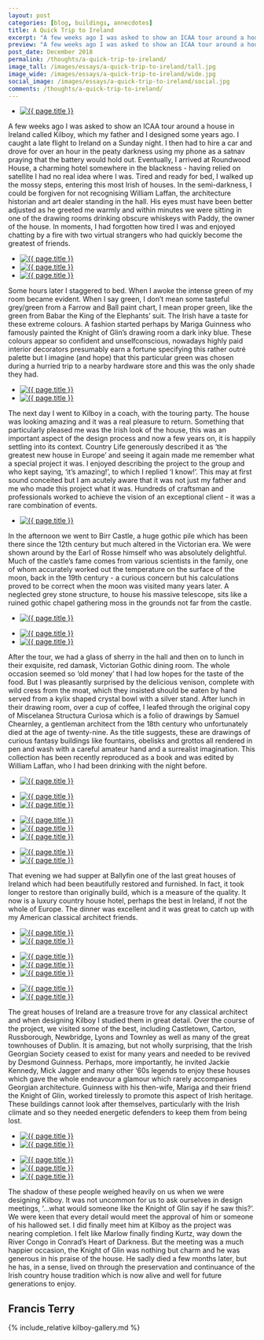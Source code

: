```yaml
---
layout: post
categories: [blog, buildings, annecdotes]
title: A Quick Trip to Ireland
excerpt: "A few weeks ago I was asked to show an ICAA tour around a house in Ireland. I caught a late flight to Ireland on a Sunday night. I then had to hire a car and drove for over an hour. Eventually, I arrived at Roundwood House."
preview: "A few weeks ago I was asked to show an ICAA tour around a house in Ireland. I caught a late flight to Ireland on a Sunday night. I then had to hire a car and drove for over an hour. Eventually, I arrived at Roundwood House."
post_date: December 2018
permalink: /thoughts/a-quick-trip-to-ireland/
image_tall: /images/essays/a-quick-trip-to-ireland/tall.jpg
image_wide: /images/essays/a-quick-trip-to-ireland/wide.jpg
social_image: /images/essays/a-quick-trip-to-ireland/social.jpg
comments: /thoughts/a-quick-trip-to-ireland/
---
```


<ul class="list">
	<li class="full">
		<a class="fancybox" rel="group" href="/images/essays/a-quick-trip-to-ireland/01.jpg">
			<img src="/images/essays/a-quick-trip-to-ireland/social.jpg" alt="{{ page.title }}" />
		</a>
	</li>
</ul>

<p>
	A few weeks ago I was asked to show an ICAA tour around a house in Ireland called Kilboy, which my father and I designed some years ago. I caught a late flight to Ireland on a Sunday night. I then had to hire a car and drove for over an hour in the peaty darkness using my phone as a satnav praying that the battery would hold out. Eventually, I arrived at Roundwood House, a charming hotel somewhere in the blackness - having relied on satellite I had no real idea where I was. Tired and ready for bed, I walked up the mossy steps, entering this most Irish of houses. In the semi-darkness, I could be forgiven for not recognising William Laffan, the architecture historian and art dealer standing in the hall.  His eyes must have been better adjusted as he greeted me warmly and within minutes we were sitting in one of the drawing rooms drinking obscure whiskeys with Paddy, the owner of the house. In moments, I had forgotten how tired I was and enjoyed chatting by a fire with two virtual strangers who had quickly become the greatest of friends.
</p>

<ul class="list">
	<li class="third">
		<a class="fancybox" rel="group" href="/images/essays/a-quick-trip-to-ireland/02.jpg">
			<img src="/images/essays/a-quick-trip-to-ireland/thumbs/02.jpg" alt="{{ page.title }}" />
		</a>
	</li>
	<li class="third">
		<a class="fancybox" rel="group" href="/images/essays/a-quick-trip-to-ireland/03.jpg">
			<img src="/images/essays/a-quick-trip-to-ireland/thumbs/03.jpg" alt="{{ page.title }}" />
		</a>
	</li>
	<li class="third">
		<a class="fancybox" rel="group" href="/images/essays/a-quick-trip-to-ireland/04.jpg">
			<img src="/images/essays/a-quick-trip-to-ireland/thumbs/04.jpg" alt="{{ page.title }}" />
		</a>
	</li>
</ul>

<p>
	Some hours later I staggered to bed. When I awoke the intense green of my room became evident. When I say green, I don’t mean some tasteful grey/green from a Farrow and Ball paint chart, I mean proper green, like the green from Babar the King of the Elephants’ suit. The Irish have a taste for these extreme colours. A fashion started perhaps by Mariga Guinness who famously painted the Knight of Glin’s drawing room a dark inky blue.  These colours appear so confident and unselfconscious, nowadays highly paid interior decorators presumably earn a fortune specifying this rather outré palette but I imagine (and hope) that this particular green was chosen during a hurried trip to a nearby hardware store and this was the only shade they had.
</p>

<ul class="list">
	<li class="half">
		<a class="fancybox" rel="group" href="/images/essays/a-quick-trip-to-ireland/05.jpg">
			<img src="/images/essays/a-quick-trip-to-ireland/thumbs/05.jpg" alt="{{ page.title }}" />
		</a>
	</li>
	<li class="half">
		<a class="fancybox" rel="group" href="/images/essays/a-quick-trip-to-ireland/06.jpg">
			<img src="/images/essays/a-quick-trip-to-ireland/thumbs/06.jpg" alt="{{ page.title }}" />
		</a>
	</li>
</ul>

<p>
	The next day I went to Kilboy in a coach, with the touring party. The house was looking amazing and it was a real pleasure to return. Something that particularly pleased me was the Irish look of the house, this was an important aspect of the design process and now a few years on, it is happily settling into its context. Country Life generously described it as ‘the greatest new house in Europe’ and seeing it again made me remember what a special project it was. I enjoyed describing the project to the group and who kept saying, ‘it’s amazing!’,  to which I replied ‘I know!’.  This may at first sound conceited but I am acutely aware that it was not just my father and me who made this project what it was. Hundreds of craftsman and professionals worked to achieve the vision of an exceptional client - it was a rare combination of events. 
</p>

<ul class="list">
	<li class="full">
		<a class="fancybox" rel="group" href="/images/essays/a-quick-trip-to-ireland/07.jpg">
			<img src="/images/essays/a-quick-trip-to-ireland/07.jpg" alt="{{ page.title }}" />
		</a>
	</li>
</ul>

<p>
	In the afternoon we went to Birr Castle, a huge gothic pile which has been there since the 12th century but much altered in the Victorian era. We were shown around by the Earl of Rosse himself who was absolutely delightful. Much of the castle’s fame comes from various scientists in the family, one of whom accurately worked out the temperature on the surface of the moon, back in the 19th century - a curious concern but his calculations proved to be correct when the moon was visited many years later. A neglected grey stone structure, to house his massive telescope, sits like a ruined gothic chapel gathering moss in the grounds not far from the castle.
</p>

<ul class="list">
	<li class="full">
		<a class="fancybox" rel="group" href="/images/essays/a-quick-trip-to-ireland/08.jpg">
			<img src="/images/essays/a-quick-trip-to-ireland/thumbs/08.jpg" alt="{{ page.title }}" />
		</a>
	</li>
</ul>
<ul class="list">
	<li class="half">
		<a class="fancybox" rel="group" href="/images/essays/a-quick-trip-to-ireland/09.jpg">
			<img src="/images/essays/a-quick-trip-to-ireland/thumbs/09.jpg" alt="{{ page.title }}" />
		</a>
	</li>
	<li class="half">
		<a class="fancybox" rel="group" href="/images/essays/a-quick-trip-to-ireland/10.jpg">
			<img src="/images/essays/a-quick-trip-to-ireland/thumbs/10.jpg" alt="{{ page.title }}" />
		</a>
	</li>
</ul>

<p>
	After the tour, we had a glass of sherry in the hall and then on to lunch in their exquisite, red damask, Victorian Gothic dining room. The whole occasion seemed so ‘old money’ that I had low hopes for the taste of the food. But I was pleasantly surprised by the delicious venison, complete with wild cress from the moat, which they insisted should be eaten by hand served from a kylix shaped crystal bowl with a silver stand. After lunch in their drawing room, over a cup of coffee, I leafed through the original copy of Miscelanea Structura Curiosa which is a folio of drawings by Samuel Chearnley, a gentleman architect from the 18th century who unfortunately died at the age of twenty-nine. As the title suggests, these are drawings of curious fantasy buildings like fountains, obelisks and grottos all rendered in pen and wash with a careful amateur hand and a surrealist imagination. This collection has been recently reproduced as a book and was edited by William Laffan, who I had been drinking with the night before.
</p>

<ul class="list">
	<li class="full">
		<a class="fancybox" rel="group" href="/images/essays/a-quick-trip-to-ireland/11.jpg">
			<img src="/images/essays/a-quick-trip-to-ireland/thumbs/11.jpg" alt="{{ page.title }}" />
		</a>
	</li>
</ul>
<ul class="list">
	<li class="half">
		<a class="fancybox" rel="group" href="/images/essays/a-quick-trip-to-ireland/12.jpg">
			<img src="/images/essays/a-quick-trip-to-ireland/thumbs/12.jpg" alt="{{ page.title }}" />
		</a>
	</li>
	<li class="half">
		<a class="fancybox" rel="group" href="/images/essays/a-quick-trip-to-ireland/13.jpg">
			<img src="/images/essays/a-quick-trip-to-ireland/thumbs/13.jpg" alt="{{ page.title }}" />
		</a>
	</li>
</ul>
<ul class="list">
	<li class="third">
		<a class="fancybox" rel="group" href="/images/essays/a-quick-trip-to-ireland/14.jpg">
			<img src="/images/essays/a-quick-trip-to-ireland/thumbs/14.jpg" alt="{{ page.title }}" />
		</a>
	</li>
	<li class="third">
		<a class="fancybox" rel="group" href="/images/essays/a-quick-trip-to-ireland/15.jpg">
			<img src="/images/essays/a-quick-trip-to-ireland/thumbs/15.jpg" alt="{{ page.title }}" />
		</a>
	</li>
	<li class="third">
		<a class="fancybox" rel="group" href="/images/essays/a-quick-trip-to-ireland/16.jpg">
			<img src="/images/essays/a-quick-trip-to-ireland/thumbs/16.jpg" alt="{{ page.title }}" />
		</a>
	</li>
</ul>
<ul class="list">
	<li class="half">
		<a class="fancybox" rel="group" href="/images/essays/a-quick-trip-to-ireland/17.jpg">
			<img src="/images/essays/a-quick-trip-to-ireland/thumbs/17.jpg" alt="{{ page.title }}" />
		</a>
	</li>
	<li class="half">
		<a class="fancybox" rel="group" href="/images/essays/a-quick-trip-to-ireland/18.jpg">
			<img src="/images/essays/a-quick-trip-to-ireland/thumbs/18.jpg" alt="{{ page.title }}" />
		</a>
	</li>
</ul>

<p>
	That evening we had supper at Ballyfin one of the last great houses of Ireland which had been beautifully restored and furnished. In fact, it took longer to restore than originally build, which is a measure of the quality. It now is a luxury country house hotel, perhaps the best in Ireland, if not the whole of Europe. The dinner was excellent and it was great to catch up with my American classical architect friends.
</p>

<ul class="list">
	<li class="half">
		<a class="fancybox" rel="group" href="/images/essays/a-quick-trip-to-ireland/19.jpg">
			<img src="/images/essays/a-quick-trip-to-ireland/thumbs/19.jpg" alt="{{ page.title }}" />
		</a>
	</li>
	<li class="half">
		<a class="fancybox" rel="group" href="/images/essays/a-quick-trip-to-ireland/20.jpg">
			<img src="/images/essays/a-quick-trip-to-ireland/thumbs/20.jpg" alt="{{ page.title }}" />
		</a>
	</li>
</ul>
<ul class="list">
	<li class="third">
		<a class="fancybox" rel="group" href="/images/essays/a-quick-trip-to-ireland/21.jpg">
			<img src="/images/essays/a-quick-trip-to-ireland/thumbs/21.jpg" alt="{{ page.title }}" />
		</a>
	</li>
	<li class="third">
		<a class="fancybox" rel="group" href="/images/essays/a-quick-trip-to-ireland/22.jpg">
			<img src="/images/essays/a-quick-trip-to-ireland/thumbs/22.jpg" alt="{{ page.title }}" />
		</a>
	</li>
	<li class="third">
		<a class="fancybox" rel="group" href="/images/essays/a-quick-trip-to-ireland/23.jpg">
			<img src="/images/essays/a-quick-trip-to-ireland/thumbs/23.jpg" alt="{{ page.title }}" />
		</a>
	</li>
</ul>
<ul class="list">
	<li class="half">
		<a class="fancybox" rel="group" href="/images/essays/a-quick-trip-to-ireland/24.jpg">
			<img src="/images/essays/a-quick-trip-to-ireland/thumbs/24.jpg" alt="{{ page.title }}" />
		</a>
	</li>
	<li class="half">
		<a class="fancybox" rel="group" href="/images/essays/a-quick-trip-to-ireland/25.jpg">
			<img src="/images/essays/a-quick-trip-to-ireland/thumbs/25.jpg" alt="{{ page.title }}" />
		</a>
	</li>
</ul>

<p>
	The great houses of Ireland are a treasure trove for any classical architect and when designing Kilboy I studied them in great detail. Over the course of the project, we visited some of the best, including Castletown, Carton, Russborough, Newbridge, Lyons and Townley as well as many of the great townhouses of Dublin. It is amazing, but not wholly surprising, that the Irish Georgian Society ceased to exist for many years and needed to be revived by Desmond Guinness. Perhaps, more importantly, he invited Jackie Kennedy, Mick Jagger and many other ‘60s legends to enjoy these houses which gave the whole endeavour a glamour which rarely accompanies Georgian architecture. Guinness with his then-wife, Mariga and their friend the Knight of Glin, worked tirelessly to promote this aspect of Irish heritage. These buildings cannot look after themselves, particularly with the Irish climate and so they needed energetic defenders to keep them from being lost.
</p>

<ul class="list">
	<li class="half">
		<a class="fancybox" rel="group" href="/images/essays/a-quick-trip-to-ireland/26.jpg">
			<img src="/images/essays/a-quick-trip-to-ireland/thumbs/26.jpg" alt="{{ page.title }}" />
		</a>
	</li>
	<li class="half">
		<a class="fancybox" rel="group" href="/images/essays/a-quick-trip-to-ireland/27.jpg">
			<img src="/images/essays/a-quick-trip-to-ireland/thumbs/27.jpg" alt="{{ page.title }}" />
		</a>
	</li>
</ul>
<ul class="list">
	<li class="third">
		<a class="fancybox" rel="group" href="/images/essays/a-quick-trip-to-ireland/28.jpg">
			<img src="/images/essays/a-quick-trip-to-ireland/thumbs/28.jpg" alt="{{ page.title }}" />
		</a>
	</li>
	<li class="third">
		<a class="fancybox" rel="group" href="/images/essays/a-quick-trip-to-ireland/29.jpg">
			<img src="/images/essays/a-quick-trip-to-ireland/thumbs/29.jpg" alt="{{ page.title }}" />
		</a>
	</li>
	<li class="third">
		<a class="fancybox" rel="group" href="/images/essays/a-quick-trip-to-ireland/30.jpg">
			<img src="/images/essays/a-quick-trip-to-ireland/thumbs/30.jpg" alt="{{ page.title }}" />
		</a>
	</li>
</ul>

<p>
	The shadow of these people weighed heavily on us when we were designing Kilboy. It was not uncommon for us to ask ourselves in design meetings, ‘...what would someone like the Knight of Glin say if he saw this?’.  We were keen that every detail would meet the approval of him or someone of his hallowed set. I did finally meet him at Kilboy as the project was nearing completion. I felt like Marlow finally finding Kurtz, way down the River Congo in Conrad’s Heart of Darkness. But the meeting was a much happier occasion, the Knight of Glin was nothing but charm and he was generous in his praise of the house. He sadly died a few months later, but he has, in a sense, lived on through the preservation and continuance of the Irish country house tradition which is now alive and well for future generations to enjoy.
</p>

<h2>
	Francis Terry
</h2>

{% include_relative kilboy-gallery.md %}